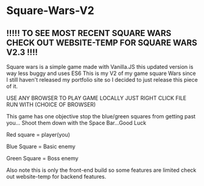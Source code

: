 # Square-Wars-V2
## !!!!! TO SEE MOST RECENT SQUARE WARS CHECK OUT WEBSITE-TEMP FOR SQUARE WARS V2.3 !!!!

Square wars is a simple game made with Vanilla.JS this updated version is way less buggy and uses ES6
This is my V2 of my game square Wars since I still haven't released my portfolio site so I decided to just release this
piece of it.


USE ANY BROWSER TO PLAY GAME LOCALLY JUST RIGHT CLICK FILE RUN WITH (CHOICE OF BROWSER)


This game has one objective stop the blue/green squares from getting past you...
Shoot them down with the Space Bar...Good Luck


Red square = player(you)

Blue Square = Basic enemy

Green Square = Boss enemy


Also note this is only the front-end build so some features are limited
check out website-temp for backend features.
